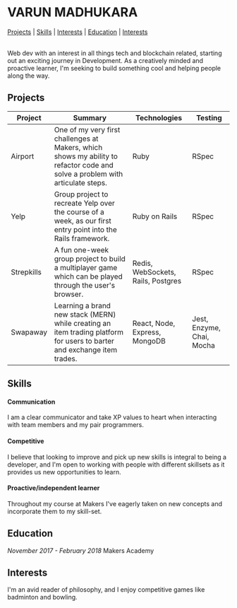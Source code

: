 # VARUN MADHUKARA

<a href="#projects">Projects</a> |
<a href="#skills">Skills</a> |
<a href="#skills">Interests</a> |
<a href="#education">Education</a> |
<a href="#interests">Interests</a>
<br><br>

Web dev with an interest in all things tech and blockchain related, starting out an exciting journey in Development. As a creatively minded and proactive learner, I'm seeking to build something cool and helping people along the way.

## Projects
| Project | Summary | Technologies | Testing
| ------ | ------ |  ------ |  ------ |
| Airport | One of my very first challenges at Makers, which shows my ability to refactor code and solve a problem with articulate steps. | Ruby | RSpec|
| Yelp | Group project to recreate Yelp over the course of a week, as our first entry point into the Rails framework. | Ruby on Rails | RSpec
| Strepkills | A fun one-week group project to build a multiplayer game which can be played through the user's browser. | Redis, WebSockets, Rails, Postgres | RSpec |
| Swapaway | Learning a brand new stack (MERN) while creating an item trading platform for users to barter and exchange item trades. | React, Node, Express, MongoDB | Jest, Enzyme, Chai, Mocha

## Skills

#### Communication
  I am a clear communicator and take XP values to heart when interacting with team members and my pair programmers.

#### Competitive
  I believe that looking to improve and pick up new skills is integral to being a developer, and I'm open to working with people with different skillsets as it provides us new opportunities to learn.

#### Proactive/independent learner
  Throughout my course at Makers I've eagerly taken on new concepts and incorporate them to my skill-set.

## Education

*November 2017 - February 2018*
Makers Academy

## Interests
I'm an avid reader of philosophy, and I enjoy competitive games like badminton and bowling.
